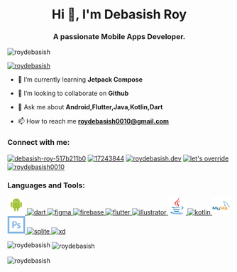 <h1 align="center">Hi 👋, I'm Debasish Roy</h1>
<h3 align="center">A passionate Mobile Apps Developer.</h3>

<!-- <h4 align="center> I'am a innovative mobile app developer with a passion for creating exceptional user experiences. With expertise in iOS and Android platforms, I am proficient Java, Kotlin, Dart and Flutter. Collaborative and detail-oriented, I have launched successful apps across various domains.I am always Continuously learning and staying up-to-date with emerging technologies and also dedicated to providing exceptional user experiences and meeting client expectations. I am ready to make a lasting impact in mobile app development.</h4> -->

<p align="left"> <img src="https://komarev.com/ghpvc/?username=roydebasish&label=Profile%20views&color=0e75b6&style=flat" alt="roydebasish" /> </p>

<p align="left"> <a href="https://github.com/ryo-ma/github-profile-trophy"><img src="https://github-profile-trophy.vercel.app/?username=roydebasish" alt="roydebasish" /></a> </p>

- 🌱 I’m currently learning **Jetpack Compose**

- 👯 I’m looking to collaborate on **Github**

- 💬 Ask me about **Android,Flutter,Java,Kotlin,Dart**

- 📫 How to reach me **roydebasish0010@gmail.com**

<h3 align="left">Connect with me:</h3>
<p align="left">
<a href="https://linkedin.com/in/debasish-roy-517b211b0" target="blank"><img align="center" src="https://raw.githubusercontent.com/rahuldkjain/github-profile-readme-generator/master/src/images/icons/Social/linked-in-alt.svg" alt="debasish-roy-517b211b0" height="30" width="40" /></a>
<a href="https://stackoverflow.com/users/17243844" target="blank"><img align="center" src="https://raw.githubusercontent.com/rahuldkjain/github-profile-readme-generator/master/src/images/icons/Social/stack-overflow.svg" alt="17243844" height="30" width="40" /></a>
<a href="https://fb.com/roydebasish.dev" target="blank"><img align="center" src="https://raw.githubusercontent.com/rahuldkjain/github-profile-readme-generator/master/src/images/icons/Social/facebook.svg" alt="roydebasish.dev" height="30" width="40" /></a>
<a href="https://www.youtube.com/c/let's override" target="blank"><img align="center" src="https://raw.githubusercontent.com/rahuldkjain/github-profile-readme-generator/master/src/images/icons/Social/youtube.svg" alt="let's override" height="30" width="40" /></a>
<a href="https://auth.geeksforgeeks.org/user/roydebasish0010" target="blank"><img align="center" src="https://raw.githubusercontent.com/rahuldkjain/github-profile-readme-generator/master/src/images/icons/Social/geeks-for-geeks.svg" alt="roydebasish0010" height="30" width="40" /></a>
</p>

<h3 align="left">Languages and Tools:</h3>
<p align="left"> <a href="https://developer.android.com" target="_blank" rel="noreferrer"> <img src="https://raw.githubusercontent.com/devicons/devicon/master/icons/android/android-original-wordmark.svg" alt="android" width="40" height="40"/> </a> <a href="https://dart.dev" target="_blank" rel="noreferrer"> <img src="https://www.vectorlogo.zone/logos/dartlang/dartlang-icon.svg" alt="dart" width="40" height="40"/> </a> <a href="https://www.figma.com/" target="_blank" rel="noreferrer"> <img src="https://www.vectorlogo.zone/logos/figma/figma-icon.svg" alt="figma" width="40" height="40"/> </a> <a href="https://firebase.google.com/" target="_blank" rel="noreferrer"> <img src="https://www.vectorlogo.zone/logos/firebase/firebase-icon.svg" alt="firebase" width="40" height="40"/> </a> <a href="https://flutter.dev" target="_blank" rel="noreferrer"> <img src="https://www.vectorlogo.zone/logos/flutterio/flutterio-icon.svg" alt="flutter" width="40" height="40"/> </a> <a href="https://www.adobe.com/in/products/illustrator.html" target="_blank" rel="noreferrer"> <img src="https://www.vectorlogo.zone/logos/adobe_illustrator/adobe_illustrator-icon.svg" alt="illustrator" width="40" height="40"/> </a> <a href="https://www.java.com" target="_blank" rel="noreferrer"> <img src="https://raw.githubusercontent.com/devicons/devicon/master/icons/java/java-original.svg" alt="java" width="40" height="40"/> </a> <a href="https://kotlinlang.org" target="_blank" rel="noreferrer"> <img src="https://www.vectorlogo.zone/logos/kotlinlang/kotlinlang-icon.svg" alt="kotlin" width="40" height="40"/> </a> <a href="https://www.mysql.com/" target="_blank" rel="noreferrer"> <img src="https://raw.githubusercontent.com/devicons/devicon/master/icons/mysql/mysql-original-wordmark.svg" alt="mysql" width="40" height="40"/> </a> <a href="https://www.photoshop.com/en" target="_blank" rel="noreferrer"> <img src="https://raw.githubusercontent.com/devicons/devicon/master/icons/photoshop/photoshop-line.svg" alt="photoshop" width="40" height="40"/> </a> <a href="https://www.sqlite.org/" target="_blank" rel="noreferrer"> <img src="https://www.vectorlogo.zone/logos/sqlite/sqlite-icon.svg" alt="sqlite" width="40" height="40"/> </a> <a href="https://www.adobe.com/products/xd.html" target="_blank" rel="noreferrer"> <img src="https://cdn.worldvectorlogo.com/logos/adobe-xd.svg" alt="xd" width="40" height="40"/> </a> </p>

<p><img align="left" src="https://github-readme-stats.vercel.app/api/top-langs?username=roydebasish&show_icons=true&locale=en&layout=compact" alt="roydebasish" /></p>

<p>&nbsp;<img align="center" src="https://github-readme-stats.vercel.app/api?username=roydebasish&show_icons=true&locale=en" alt="roydebasish" /></p>

<p><img align="center" src="https://github-readme-streak-stats.herokuapp.com/?user=roydebasish&" alt="roydebasish" /></p>
